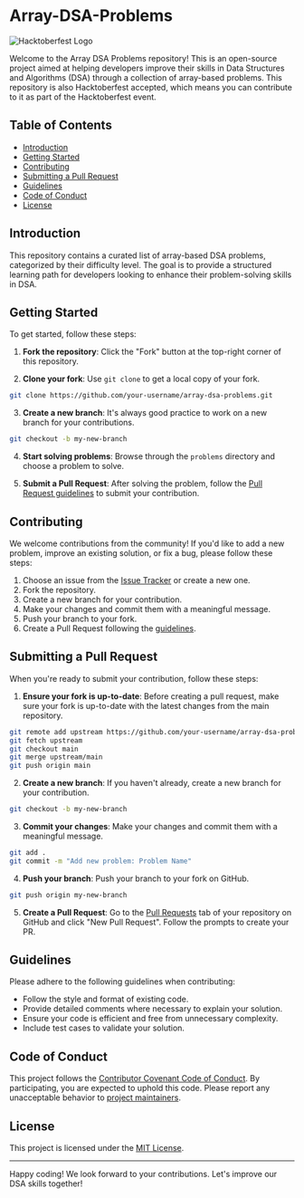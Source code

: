 # Array-DSA-Problems


![Hacktoberfest Logo](https://hacktoberfest.digitalocean.com/_nuxt/img/logo-hacktoberfest-full.f42e3b1.svg)

Welcome to the Array DSA Problems repository! This is an open-source project aimed at helping developers improve their skills in Data Structures and Algorithms (DSA) through a collection of array-based problems. This repository is also Hacktoberfest accepted, which means you can contribute to it as part of the Hacktoberfest event.

## Table of Contents

- [Introduction](#introduction)
- [Getting Started](#getting-started)
- [Contributing](#contributing)
- [Submitting a Pull Request](#submitting-a-pull-request)
- [Guidelines](#guidelines)
- [Code of Conduct](#code-of-conduct)
- [License](#license)

## Introduction

This repository contains a curated list of array-based DSA problems, categorized by their difficulty level. The goal is to provide a structured learning path for developers looking to enhance their problem-solving skills in DSA.

## Getting Started

To get started, follow these steps:

1. **Fork the repository**: Click the "Fork" button at the top-right corner of this repository.

2. **Clone your fork**: Use `git clone` to get a local copy of your fork.

```bash
git clone https://github.com/your-username/array-dsa-problems.git
```

3. **Create a new branch**: It's always good practice to work on a new branch for your contributions.

```bash
git checkout -b my-new-branch
```

4. **Start solving problems**: Browse through the `problems` directory and choose a problem to solve.

5. **Submit a Pull Request**: After solving the problem, follow the [Pull Request guidelines](#submitting-a-pull-request) to submit your contribution.

## Contributing

We welcome contributions from the community! If you'd like to add a new problem, improve an existing solution, or fix a bug, please follow these steps:

1. Choose an issue from the [Issue Tracker](https://github.com/your-username/array-dsa-problems/issues) or create a new one.
2. Fork the repository.
3. Create a new branch for your contribution.
4. Make your changes and commit them with a meaningful message.
5. Push your branch to your fork.
6. Create a Pull Request following the [guidelines](#submitting-a-pull-request).

## Submitting a Pull Request

When you're ready to submit your contribution, follow these steps:

1. **Ensure your fork is up-to-date**: Before creating a pull request, make sure your fork is up-to-date with the latest changes from the main repository.

```bash
git remote add upstream https://github.com/your-username/array-dsa-problems.git
git fetch upstream
git checkout main
git merge upstream/main
git push origin main
```

2. **Create a new branch**: If you haven't already, create a new branch for your contribution.

```bash
git checkout -b my-new-branch
```

3. **Commit your changes**: Make your changes and commit them with a meaningful message.

```bash
git add .
git commit -m "Add new problem: Problem Name"
```

4. **Push your branch**: Push your branch to your fork on GitHub.

```bash
git push origin my-new-branch
```

5. **Create a Pull Request**: Go to the [Pull Requests](https://github.com/your-username/array-dsa-problems/pulls) tab of your repository on GitHub and click "New Pull Request". Follow the prompts to create your PR.

## Guidelines

Please adhere to the following guidelines when contributing:

- Follow the style and format of existing code.
- Provide detailed comments where necessary to explain your solution.
- Ensure your code is efficient and free from unnecessary complexity.
- Include test cases to validate your solution.

## Code of Conduct

This project follows the [Contributor Covenant Code of Conduct](CODE_OF_CONDUCT.md). By participating, you are expected to uphold this code. Please report any unacceptable behavior to [project maintainers](MAINTAINERS.md).

## License

This project is licensed under the [MIT License](LICENSE).

---

Happy coding! We look forward to your contributions. Let's improve our DSA skills together!
